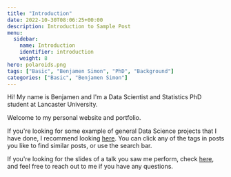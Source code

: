 ```yaml
---
title: "Introduction"
date: 2022-10-30T08:06:25+00:00
description: Introduction to Sample Post
menu:
  sidebar:
    name: Introduction
    identifier: introduction
    weight: 8
hero: polaroids.png
tags: ["Basic", "Benjamen Simon", "PhD", "Background"]
categories: ["Basic", "Benjamen Simon"]
---
```


Hi! My name is Benjamen and I'm a Data Scientist and Statistics PhD student at Lancaster University.

Welcome to my personal website and portfolio.

If you're looking for some example of general Data Science projects that I have done, I recommend looking [here](/posts/projects/masters/). You can click any of the tags in posts you like to find similar posts, or use the search bar.

If you're looking for the slides of a talk you saw me perform, check [here](/posts/slides/), and feel free to reach out to me if you have any questions.